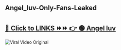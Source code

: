 
 ## Angel_luv-Only-Fans-Leaked

# <h2><a href="https://clipsfans.com/Angel_luv&ref=git">🔗 Click to LINKS ⏩⏩ 👉 🟢 Angel luv </a></h2>

<a href="https://clipsfans.com/Angel_luv&ref=git" rel="nofollow" data-target="animated-image.originalLink"><img src="https://i.ibb.co.com/xMMVF88/686577567.gif" alt="Viral Video Original" style="max-width: 100%; display: inline-block;" data-target="animated-image.originalImage"></a>
